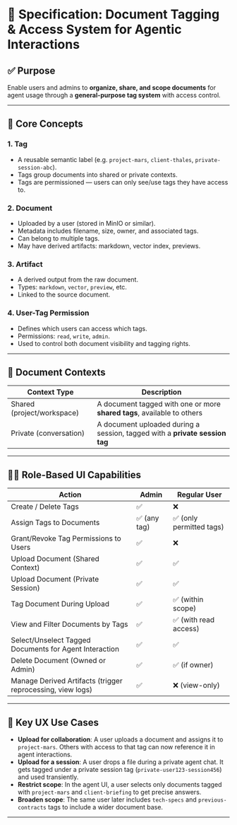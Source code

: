 # 📘 Specification: Document Tagging & Access System for Agentic Interactions

## ✅ Purpose

Enable users and admins to **organize, share, and scope documents** for agent usage through a **general-purpose tag system** with access control.

---

## 🧱 Core Concepts

### 1. Tag

- A reusable semantic label (e.g. `project-mars`, `client-thales`, `private-session-abc`).
- Tags group documents into shared or private contexts.
- Tags are permissioned — users can only see/use tags they have access to.

### 2. Document

- Uploaded by a user (stored in MinIO or similar).
- Metadata includes filename, size, owner, and associated tags.
- Can belong to multiple tags.
- May have derived artifacts: markdown, vector index, previews.

### 3. Artifact

- A derived output from the raw document.
- Types: `markdown`, `vector`, `preview`, etc.
- Linked to the source document.

### 4. User-Tag Permission

- Defines which users can access which tags.
- Permissions: `read`, `write`, `admin`.
- Used to control both document visibility and tagging rights.

---

## 🔄 Document Contexts

| Context Type              | Description                                                                 |
|---------------------------|-----------------------------------------------------------------------------|
| Shared (project/workspace)| A document tagged with one or more **shared tags**, available to others     |
| Private (conversation)    | A document uploaded during a session, tagged with a **private session tag** |

---

## 🧑‍💻 Role-Based UI Capabilities

| Action                                                       | Admin                 | Regular User           |
|--------------------------------------------------------------|------------------------|-------------------------|
| Create / Delete Tags                                         | ✅                     | ❌                      |
| Assign Tags to Documents                                     | ✅ (any tag)           | ✅ (only permitted tags)|
| Grant/Revoke Tag Permissions to Users                        | ✅                     | ❌                      |
| Upload Document (Shared Context)                             | ✅                     | ✅                      |
| Upload Document (Private Session)                            | ✅                     | ✅                      |
| Tag Document During Upload                                   | ✅                     | ✅ (within scope)       |
| View and Filter Documents by Tags                            | ✅                     | ✅ (with read access)   |
| Select/Unselect Tagged Documents for Agent Interaction       | ✅                     | ✅                      |
| Delete Document (Owned or Admin)                             | ✅                     | ✅ (if owner)           |
| Manage Derived Artifacts (trigger reprocessing, view logs)   | ✅                     | ❌ (view-only)          |

---

## 🎯 Key UX Use Cases

- **Upload for collaboration**: A user uploads a document and assigns it to `project-mars`. Others with access to that tag can now reference it in agent interactions.
- **Upload for a session**: A user drops a file during a private agent chat. It gets tagged under a private session tag (`private-user123-session456`) and used transiently.
- **Restrict scope**: In the agent UI, a user selects only documents tagged with `project-mars` and `client-briefing` to get precise answers.
- **Broaden scope**: The same user later includes `tech-specs` and `previous-contracts` tags to include a wider document base.

---
